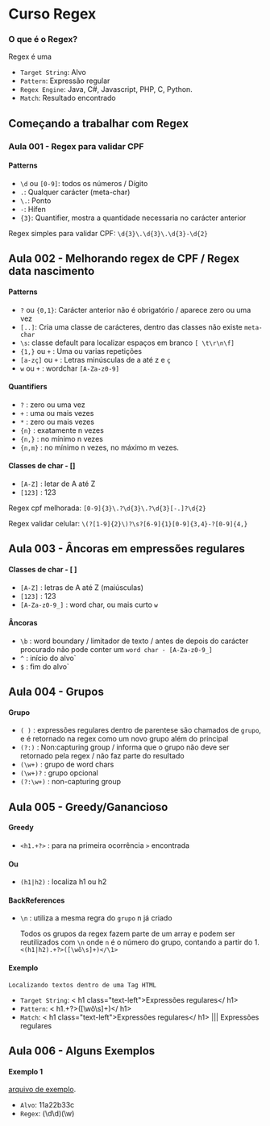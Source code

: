 # Curso Regex 

### O que é o Regex?

Regex é uma 

- `Target String`: Alvo
- `Pattern`: Expressão regular
- `Regex Engine`: Java, C#, Javascript, PHP, C, Python.
- `Match`: Resultado encontrado

## Começando a trabalhar com Regex

### Aula 001 - Regex para validar CPF

#### Patterns
- `\d` ou `[0-9]`: todos os números / Dígito
- `.`: Qualquer carácter (meta-char)
- `\.`: Ponto 
- `-`: Hífen 
- `{3}`: Quantifier, mostra a quantidade necessaria no carácter anterior

Regex simples para validar CPF:
`\d{3}\.\d{3}\.\d{3}-\d{2}` 


## Aula 002 - Melhorando regex de CPF / Regex data nascimento

#### Patterns
- `?` ou `{0,1}`: Carácter anterior não é obrigatório / aparece zero ou uma vez
- `[..]`: Cria uma classe de carácteres, dentro das classes não existe `meta-char`
- `\s`: classe default para localizar espaços em branco `[ \t\r\n\f]`
- `{1,}` ou `+` : Uma ou varias repetições
- `[a-zç]` ou `+` : Letras minúsculas de a até z e `ç`
- `w` ou `+` : wordchar `[A-Za-z0-9]`

#### Quantifiers
- `?` : zero ou uma vez
- `+` : uma ou mais vezes
- `*` : zero ou mais vezes
- `{n}` : exatamente n vezes
- `{n,}` : no mínimo n vezes
- `{n,m}` : no mínimo n vezes, no máximo m vezes.

#### Classes de char - []
- `[A-Z]` : letar de A até Z
- `[123]` : 123

Regex cpf melhorada:
`[0-9]{3}\.?\d{3}\.?\d{3}[-.]?\d{2}` 

Regex validar celular:
`\(?[1-9]{2}\)?\s?[6-9]{1}[0-9]{3,4}-?[0-9]{4,}` 

## Aula 003 - Âncoras em empressões regulares

#### Classes de char - [ ]
- `[A-Z]` : letras de A até Z (maiúsculas)
- `[123]` : 123
- `[A-Za-z0-9_]` : word char, ou mais curto `w`

#### Âncoras
- `\b` : word boundary / limitador de texto / antes de depois do carácter procurado não pode conter um `word char - [A-Za-z0-9_]`
- `^` : início do alvo`
- `$` : fim do alvo`


## Aula 004 - Grupos

#### Grupo
- `( )` : expressões regulares dentro de parentese são chamados de `grupo`, e é retornado na regex como um novo grupo além do principal
- `(?:)` : Non:capturing group / informa que o grupo não deve ser retornado pela regex / não faz parte do resultado
- `(\w+)` : grupo de word chars
- `(\w+)?` : grupo opcional
- `(?:\w+)` : non-capturing group

## Aula 005 - Greedy/Ganancioso

#### Greedy
- `<h1.+?>` : para na primeira ocorrência `>` encontrada

#### Ou
- `(h1|h2)` : localiza h1 ou h2

#### BackReferences
- `\n` : utiliza a mesma regra do `grupo` n já criado

    Todos os grupos da regex fazem parte de um array e podem ser reutilizados com `\n` onde `n` é o número do grupo, contando a partir do 1. `<(h1|h2).+?>([\wõ\s]+)</\1>`

#### Exemplo
    Localizando textos dentro de uma Tag HTML

- `Target String`: < h1 class="text-left">Expressões regulares</ h1>
- `Pattern`: < h1.+?>([\wõ\s]+)</ h1>
- `Match`: < h1 class="text-left">Expressões regulares</ h1> ||| Expressões regulares

## Aula 006 - Alguns Exemplos

#### Exemplo 1

[arquivo de exemplo](A006/sample/index.html).

- `Alvo`: 11a22b33c
- `Regex`: (\d\d)(\w)